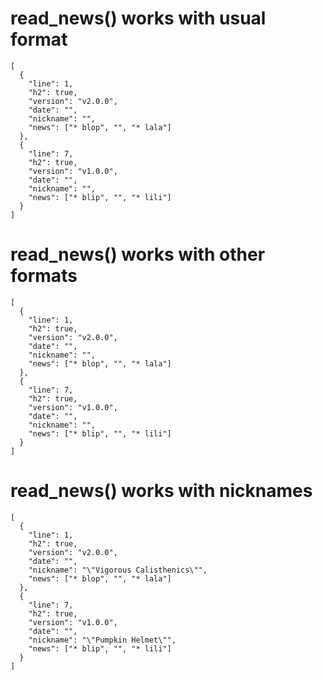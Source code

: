 # read_news() works with usual format

    [
      {
        "line": 1,
        "h2": true,
        "version": "v2.0.0",
        "date": "",
        "nickname": "",
        "news": ["* blop", "", "* lala"]
      },
      {
        "line": 7,
        "h2": true,
        "version": "v1.0.0",
        "date": "",
        "nickname": "",
        "news": ["* blip", "", "* lili"]
      }
    ] 

# read_news() works with other formats

    [
      {
        "line": 1,
        "h2": true,
        "version": "v2.0.0",
        "date": "",
        "nickname": "",
        "news": ["* blop", "", "* lala"]
      },
      {
        "line": 7,
        "h2": true,
        "version": "v1.0.0",
        "date": "",
        "nickname": "",
        "news": ["* blip", "", "* lili"]
      }
    ] 

# read_news() works with nicknames

    [
      {
        "line": 1,
        "h2": true,
        "version": "v2.0.0",
        "date": "",
        "nickname": "\"Vigorous Calisthenics\"",
        "news": ["* blop", "", "* lala"]
      },
      {
        "line": 7,
        "h2": true,
        "version": "v1.0.0",
        "date": "",
        "nickname": "\"Pumpkin Helmet\"",
        "news": ["* blip", "", "* lili"]
      }
    ] 

